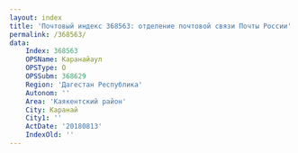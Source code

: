 ```yaml
---
layout: index
title: 'Почтовый индекс 368563: отделение почтовой связи Почты России'
permalink: /368563/
data:
    Index: 368563
    OPSName: Каранайаул
    OPSType: О
    OPSSubm: 368629
    Region: 'Дагестан Республика'
    Autonom: ''
    Area: 'Каякентский район'
    City: Каранай
    City1: ''
    ActDate: '20180813'
    IndexOld: ''
---
```

